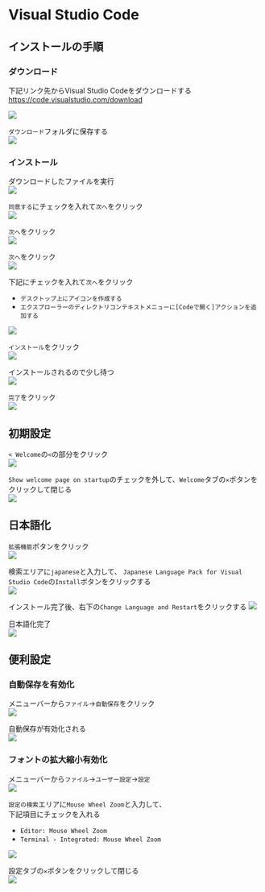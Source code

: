 # Visual Studio Code

## インストールの手順

### ダウンロード

下記リンク先からVisual Studio Codeをダウンロードする  
https://code.visualstudio.com/download

![](images/001.png)

`ダウンロード`フォルダに保存する  
![](images/002.png)

### インストール

ダウンロードしたファイルを実行  
![](images/003.png)

`同意する`にチェックを入れて`次へ`をクリック    
![](images/005.png)

`次へ`をクリック  
![](images/006.png)

`次へ`をクリック  
![](images/007.png)

下記にチェックを入れて`次へ`をクリック  
 - `デスクトップ上にアイコンを作成する`
 - `エクスプローラーのディレクトリコンテキストメニューに[Codeで開く]アクションを追加する`

![](images/009.png)

`インストール`をクリック  
![](images/010.png)

インストールされるので少し待つ  
![](images/011.png)

`完了`をクリック  
![](images/012.png)

## 初期設定

`< Welcome`の`<`の部分をクリック  
![](images/013.png)

`Show welcome page on startup`のチェックを外して、`Welcome`タブの`✕`ボタンをクリックして閉じる    
![](images/015.png)

## 日本語化

`拡張機能`ボタンをクリック  
![](images/016.png)

検索エリアに`japanese`と入力して、  `Japanese Language Pack for Visual Studio Code`の`Install`ボタンをクリックする  
![](images/018.png)

インストール完了後、右下の`Change Language and Restart`をクリックする
![](images/019.png)

日本語化完了  
![](images/020.png)

## 便利設定

### 自動保存を有効化

メニューバーから`ファイル`→`自動保存`をクリック  
![](images/021.png)

自動保存が有効化される  
![](images/022.png)

### フォントの拡大縮小有効化

メニューバーから`ファイル`→`ユーザー設定`→`設定`  
![](images/023.png)

`設定の検索`エリアに`Mouse Wheel Zoom`と入力して、  
下記項目にチェックを入れる
 - `Editor: Mouse Wheel Zoom`
 - `Terminal › Integrated: Mouse Wheel Zoom`

![](images/025.png)

設定タブの`✕`ボタンをクリックして閉じる  
![](images/026.png)
